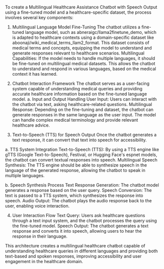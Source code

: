 To create a Multilingual Healthcare Assistance Chatbot with Speech Output using a fine-tuned model and a healthcare-specific dataset, the process involves several key components:

1. Multilingual Language Model Fine-Tuning
The chatbot utilizes a fine-tuned language model, such as abneraigc/llama2finetune_demo, which is adapted to healthcare contexts using a domain-specific dataset like aboonaji/wiki_medical_terms_llam2_format. This dataset consists of medical terms and concepts, equipping the model to understand and generate responses relevant to healthcare scenarios.
Multilingual Capabilities: If the model needs to handle multiple languages, it should be fine-tuned on multilingual medical datasets. This allows the chatbot to understand and respond in various languages, based on the medical context it has learned.

3. Chatbot Interaction Framework
The chatbot serves as a user-facing system capable of understanding medical queries and providing accurate healthcare information based on the fine-tuned language model.
a. Input and Output Handling
User Input: Users can interact with the chatbot via text, asking healthcare-related questions.
Multilingual Response: Depending on the fine-tuning and dataset, the chatbot can generate responses in the same language as the user input. The model can handle complex medical terminology and provide relevant healthcare advice.

5. Text-to-Speech (TTS) for Speech Output
Once the chatbot generates a text response, it can convert that text into speech for accessibility.

a. TTS System Integration
Text-to-Speech (TTS): By using a TTS engine like gTTS (Google Text-to-Speech), Festival, or Hugging Face's espnet models, the chatbot can convert textual responses into speech.
Multilingual Speech Synthesis: The TTS engine should be able to synthesize speech in the language of the generated response, allowing the chatbot to speak in multiple languages.

b. Speech Synthesis Process
Text Response Generation: The chatbot model generates a response based on the user query.
Speech Conversion: The text is passed to a TTS system, which synthesizes the response into speech.
Audio Output: The chatbot plays the audio response back to the user, enabling voice interaction.

4. User Interaction Flow
Text Query: Users ask healthcare questions through a text input system, and the chatbot processes the query using the fine-tuned model.
Speech Output: The chatbot generates a text response and converts it into speech, allowing users to hear the response in their language.

This architecture creates a multilingual healthcare chatbot capable of understanding healthcare queries in different languages and providing both text-based and spoken responses, improving accessibility and user engagement in the healthcare domain.
